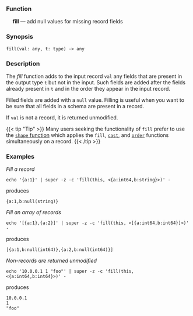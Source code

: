 ### Function

&emsp; **fill** &mdash; add null values for missing record fields

### Synopsis

```
fill(val: any, t: type) -> any
```

### Description

The _fill_ function adds to the input record `val` any fields that are
present in the output type `t` but not in the input.  Such fields are added
after the fields already present in `t` and in the order they appear in the
input record.

Filled fields are added with a `null` value.  Filling is useful when
you want to be sure that all fields in a schema are present in a record.

If `val` is not a record, it is returned unmodified.

{{< tip "Tip" >}}
Many users seeking the functionality of `fill` prefer to use the
[`shape` function](./shape.md) which applies the `fill`, [`cast`](./cast.md),
and [`order`](./order.md) functions simultaneously on a record.
{{< /tip >}}

### Examples

_Fill a record_
```mdtest-command
echo '{a:1}' | super -z -c 'fill(this, <{a:int64,b:string}>)' -
```
produces
```mdtest-output
{a:1,b:null(string)}
```

_Fill an array of records_
```mdtest-command
echo '[{a:1},{a:2}]' | super -z -c 'fill(this, <[{a:int64,b:int64}]>)' -
```
produces
```mdtest-output
[{a:1,b:null(int64)},{a:2,b:null(int64)}]
```

_Non-records are returned unmodified_
```mdtest-command
echo '10.0.0.1 1 "foo"' | super -z -c 'fill(this, <{a:int64,b:int64}>)' -
```
produces
```mdtest-output
10.0.0.1
1
"foo"
```
